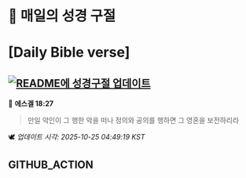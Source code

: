 # 🙏 매일의 성경 구절
# [Daily Bible verse]
## [![README에 성경구절 업데이트](https://github.com/DONGSUKA/first_test/actions/workflows/update-readme-bible.yml/badge.svg)](https://github.com/DONGSUKA/first_test/actions/workflows/update-readme-bible.yml)
<!-- START_BIBLE_VERSE -->
📖 **에스겔 18:27**
> 만일 악인이 그 행한 악을 떠나 정의와 공의를 행하면 그 영혼을 보전하리라

🕊️ _업데이트 시각: 2025-10-25 04:49:19 KST_
  <!-- END_BIBLE_VERSE -->
## GITHUB_ACTION
